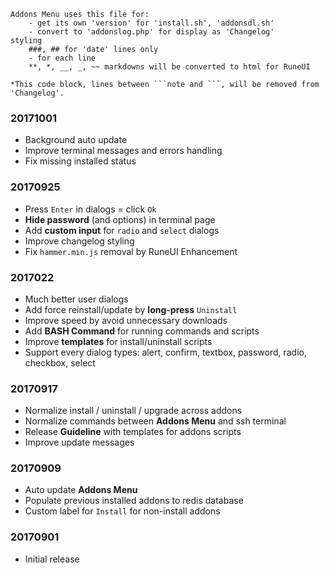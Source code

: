 ```note  
Addons Menu uses this file for:
	- get its own 'version' for 'install.sh', 'addonsdl.sh'
	- convert to 'addonslog.php' for display as 'Changelog'
styling
	###, ## for 'date' lines only
	- for each line
	**, *, __, _, ~~ markdowns will be converted to html for RuneUI
	
*This code block, lines between ```note and ```, will be removed from 'Changelog'.
```

### 20171001
- Background auto update
- Improve terminal messages  and errors handling
- Fix missing installed status

### 20170925
- Press `Enter` in dialogs = click `Ok`
- **Hide password** (and options) in terminal page
- Add **custom input** for `radio` and `select` dialogs
- Improve changelog styling
- Fix `hammer.min.js` removal by RuneUI Enhancement

### 2017022
- Much better user dialogs
- Add force reinstall/update by **long-press** `Uninstall`
- Improve speed by avoid unnecessary downloads
- Add **BASH Command** for running commands and scripts
- Improve **templates** for install/uninstall scripts
- Support every dialog types: alert, confirm, textbox, password, radio, checkbox, select

### 20170917
- Normalize install / uninstall / upgrade across addons
- Normalize commands between **Addons Menu** and ssh terminal
- Release **Guideline** with templates for addons scripts
- Improve update messages

### 20170909
- Auto update **Addons Menu**
- Populate previous installed addons to redis database
- Custom label for `Install` for non-install addons

### 20170901
- Initial release

